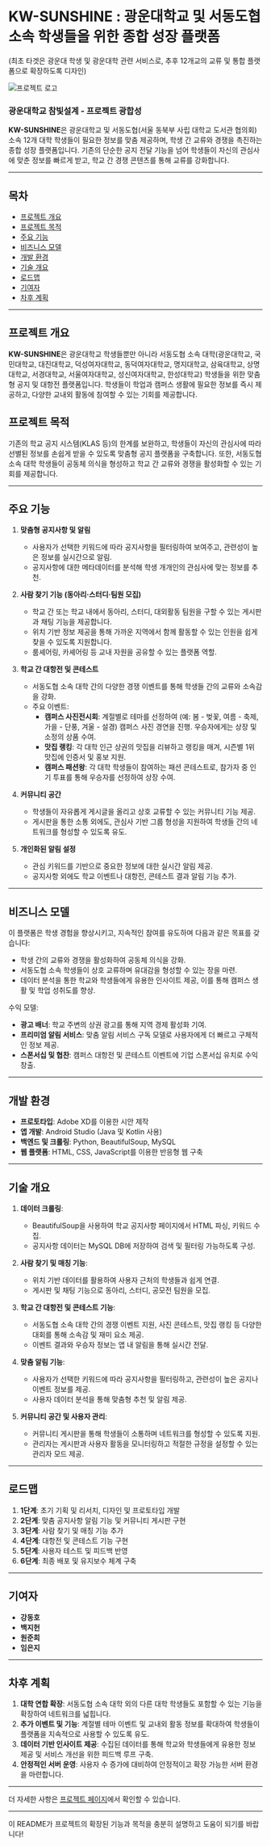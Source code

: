 # KW-SUNSHINE : 광운대학교 및 서동도협 소속 학생들을 위한 종합 성장 플랫폼
(최초 타겟은 광운대 학생 및 광운대학 관련 서비스로, 추후 12개교의 교류 및 통합 플랫폼으로 확장하도록 디자인)

![프로젝트 로고](path-to-logo)

### 광운대학교 참빛설계 - 프로젝트 광합성

**KW-SUNSHINE**은 광운대학교 및 서동도협(서울 동북부 사립 대학교 도서관 협의회) 소속 12개 대학 학생들이 필요한 정보를 맞춤 제공하며, 학생 간 교류와 경쟁을 촉진하는 종합 성장 플랫폼입니다. 기존의 단순한 공지 전달 기능을 넘어 학생들이 자신의 관심사에 맞춘 정보를 빠르게 받고, 학교 간 경쟁 콘텐츠를 통해 교류를 강화합니다.

---

## 목차

- [프로젝트 개요](#프로젝트-개요)
- [프로젝트 목적](#프로젝트-목적)
- [주요 기능](#주요-기능)
- [비즈니스 모델](#비즈니스-모델)
- [개발 환경](#개발-환경)
- [기술 개요](#기술-개요)
- [로드맵](#로드맵)
- [기여자](#기여자)
- [차후 계획](#차후-계획)

---

## 프로젝트 개요

**KW-SUNSHINE**은 광운대학교 학생들뿐만 아니라 서동도협 소속 대학(광운대학교, 국민대학교, 대진대학교, 덕성여자대학교, 동덕여자대학교, 명지대학교, 삼육대학교, 상명대학교, 서경대학교, 서울여자대학교, 성신여자대학교, 한성대학교) 학생들을 위한 맞춤형 공지 및 대항전 플랫폼입니다. 학생들이 학업과 캠퍼스 생활에 필요한 정보를 즉시 제공하고, 다양한 교내외 활동에 참여할 수 있는 기회를 제공합니다.

## 프로젝트 목적

기존의 학교 공지 시스템(KLAS 등)의 한계를 보완하고, 학생들이 자신의 관심사에 따라 선별된 정보를 손쉽게 받을 수 있도록 맞춤형 공지 플랫폼을 구축합니다. 또한, 서동도협 소속 대학 학생들이 공동체 의식을 형성하고 학교 간 교류와 경쟁을 활성화할 수 있는 기회를 제공합니다.

---

## 주요 기능

1. **맞춤형 공지사항 및 알림**
   - 사용자가 선택한 키워드에 따라 공지사항을 필터링하여 보여주고, 관련성이 높은 정보를 실시간으로 알림.
   - 공지사항에 대한 메타데이터를 분석해 학생 개개인의 관심사에 맞는 정보를 추천.

2. **사람 찾기 기능 (동아리·스터디·팀원 모집)**
   - 학교 간 또는 학교 내에서 동아리, 스터디, 대외활동 팀원을 구할 수 있는 게시판과 채팅 기능을 제공합니다.
   - 위치 기반 정보 제공을 통해 가까운 지역에서 함께 활동할 수 있는 인원을 쉽게 찾을 수 있도록 지원합니다.
   - 룸셰어링, 카셰어링 등 교내 자원을 공유할 수 있는 플랫폼 역할.

3. **학교 간 대항전 및 콘테스트**
   - 서동도협 소속 대학 간의 다양한 경쟁 이벤트를 통해 학생들 간의 교류와 소속감을 강화.
   - 주요 이벤트:
     - **캠퍼스 사진전시회**: 계절별로 테마를 선정하여 (예: 봄 - 벚꽃, 여름 - 축제, 가을 - 단풍, 겨울 - 설경) 캠퍼스 사진 경연을 진행. 우승자에게는 상장 및 소정의 상품 수여.
     - **맛집 랭킹**: 각 대학 인근 상권의 맛집을 리뷰하고 랭킹을 매겨, 시즌별 1위 맛집에 인증서 및 홍보 지원.
     - **캠퍼스 패션왕**: 각 대학 학생들이 참여하는 패션 콘테스트로, 참가자 중 인기 투표를 통해 우승자를 선정하여 상장 수여.
   
4. **커뮤니티 공간**
   - 학생들이 자유롭게 게시글을 올리고 상호 교류할 수 있는 커뮤니티 기능 제공.
   - 게시판을 통한 소통 외에도, 관심사 기반 그룹 형성을 지원하여 학생들 간의 네트워크를 형성할 수 있도록 유도.

5. **개인화된 알림 설정**
   - 관심 키워드를 기반으로 중요한 정보에 대한 실시간 알림 제공.
   - 공지사항 외에도 학교 이벤트나 대항전, 콘테스트 결과 알림 기능 추가.

---

## 비즈니스 모델

이 플랫폼은 학생 경험을 향상시키고, 지속적인 참여를 유도하며 다음과 같은 목표를 갖습니다:
- 학생 간의 교류와 경쟁을 활성화하여 공동체 의식을 강화.
- 서동도협 소속 학생들이 상호 교류하며 유대감을 형성할 수 있는 장을 마련.
- 데이터 분석을 통한 학교와 학생들에게 유용한 인사이트 제공, 이를 통해 캠퍼스 생활 및 학업 성취도를 향상.

수익 모델:
- **광고 배너**: 학교 주변의 상권 광고를 통해 지역 경제 활성화 기여.
- **프리미엄 알림 서비스**: 맞춤 알림 서비스 구독 모델로 사용자에게 더 빠르고 구체적인 정보 제공.
- **스폰서십 및 협찬**: 캠퍼스 대항전 및 콘테스트 이벤트에 기업 스폰서십 유치로 수익 창출.

---

## 개발 환경

- **프로토타입**: Adobe XD를 이용한 시안 제작
- **앱 개발**: Android Studio (Java 및 Kotlin 사용)
- **백엔드 및 크롤링**: Python, BeautifulSoup, MySQL
- **웹 플랫폼**: HTML, CSS, JavaScript를 이용한 반응형 웹 구축

---

## 기술 개요

1. **데이터 크롤링**: 
   - BeautifulSoup을 사용하여 학교 공지사항 페이지에서 HTML 파싱, 키워드 수집.
   - 공지사항 데이터는 MySQL DB에 저장하여 검색 및 필터링 가능하도록 구성.

2. **사람 찾기 및 매칭 기능**:
   - 위치 기반 데이터를 활용하여 사용자 근처의 학생들과 쉽게 연결.
   - 게시판 및 채팅 기능으로 동아리, 스터디, 공모전 팀원을 모집.

3. **학교 간 대항전 및 콘테스트 기능**:
   - 서동도협 소속 대학 간의 경쟁 이벤트 지원, 사진 콘테스트, 맛집 랭킹 등 다양한 대회를 통해 소속감 및 재미 요소 제공.
   - 이벤트 결과와 우승자 정보는 앱 내 알림을 통해 실시간 전달.

4. **맞춤 알림 기능**:
   - 사용자가 선택한 키워드에 따라 공지사항을 필터링하고, 관련성이 높은 공지나 이벤트 정보를 제공.
   - 사용자 데이터 분석을 통해 맞춤형 추천 및 알림 제공.

5. **커뮤니티 공간 및 사용자 관리**:
   - 커뮤니티 게시판을 통해 학생들이 소통하며 네트워크를 형성할 수 있도록 지원.
   - 관리자는 게시판과 사용자 활동을 모니터링하고 적절한 규정을 설정할 수 있는 관리자 모드 제공.

---

## 로드맵

1. **1단계**: 초기 기획 및 리서치, 디자인 및 프로토타입 개발
2. **2단계**: 맞춤 공지사항 알림 기능 및 커뮤니티 게시판 구현
3. **3단계**: 사람 찾기 및 매칭 기능 추가
4. **4단계**: 대항전 및 콘테스트 기능 구현
5. **5단계**: 사용자 테스트 및 피드백 반영
6. **6단계**: 최종 배포 및 유지보수 체계 구축

---

## 기여자

- **강동호**
- **백지헌**
- **원준희**
- **임은지**

---

## 차후 계획

1. **대학 연합 확장**: 서동도협 소속 대학 외의 다른 대학 학생들도 포함할 수 있는 기능을 확장하여 네트워크를 넓힙니다.
2. **추가 이벤트 및 기능**: 계절별 테마 이벤트 및 교내외 활동 정보를 확대하여 학생들이 플랫폼을 지속적으로 사용할 수 있도록 유도.
3. **데이터 기반 인사이트 제공**: 수집된 데이터를 통해 학교와 학생들에게 유용한 정보 제공 및 서비스 개선을 위한 피드백 루프 구축.
4. **안정적인 서버 운영**: 사용자 수 증가에 대비하여 안정적이고 확장 가능한 서버 환경을 마련합니다.

---

더 자세한 사항은 [프로젝트 페이지](https://kwcommons.kw.ac.kr/em/61a4f8ef7ad74)에서 확인할 수 있습니다.

--- 

이 README가 프로젝트의 확장된 기능과 목적을 충분히 설명하고 도움이 되기를 바랍니다!
